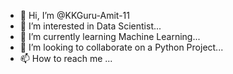 - 👋 Hi, I’m @KKGuru-Amit-11
- 👀 I’m interested in Data Scientist...
- 🌱 I’m currently learning Machine Learning...
- 💞️ I’m looking to collaborate on a Python Project...
- 📫 How to reach me ...

<!---
KKGuru-Amit-11/KKGuru-Amit-11 is a ✨ special ✨ repository because its `README.md` (this file) appears on your GitHub profile.
You can click the Preview link to take a look at your changes.
--->
